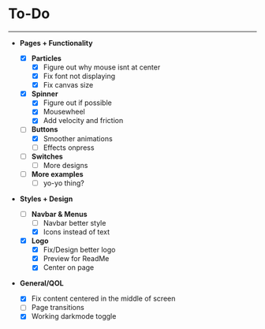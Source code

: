 # To-Do 
___
- **Pages + Functionality**

  - [x] **Particles**
    - [x] Figure out why mouse isnt at center 
    - [x] Fix font not displaying
    - [x] Fix canvas size

  - [x] **Spinner**
    - [x] Figure out if possible
    - [x] Mousewheel
    - [x] Add velocity and friction

  - [ ] **Buttons**
    - [x] Smoother animations
    - [ ] Effects onpress

  - [ ] **Switches**
    - [ ] More designs

  - [ ] **More examples**
    - [ ] yo-yo thing?

- **Styles + Design**

  - [ ] **Navbar & Menus**
    - [ ] Navbar better style
    - [x] Icons instead of text

  - [x] **Logo**
    - [x] Fix/Design better logo
    - [x] Preview for ReadMe
    - [x] Center on page

- **General/QOL**
  - [x] Fix content centered in the middle of screen
  - [ ] Page transitions
  - [x] Working darkmode toggle